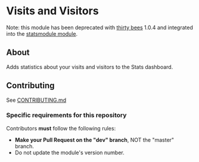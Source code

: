 # Visits and Visitors

Note: this module has been deprecated with [thirty bees](https://github.com/thirtybees/thirtybees)
1.0.4 and integrated into the [statsmodule module](https://github.com/thirtybees/statsmodule).

## About

Adds statistics about your visits and visitors to the Stats dashboard.

## Contributing

See [CONTRIBUTING.md](CONTRIBUTING.md)

### Specific requirements for this repository

Contributors **must** follow the following rules:

* **Make your Pull Request on the "dev" branch**, NOT the "master" branch.
* Do not update the module's version number.

